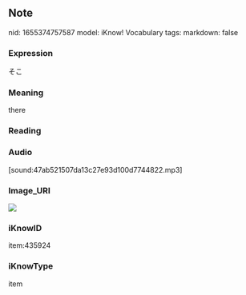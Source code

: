 ## Note
nid: 1655374757587
model: iKnow! Vocabulary
tags: 
markdown: false

### Expression
そこ

### Meaning
there

### Reading


### Audio
[sound:47ab521507da13c27e93d100d7744822.mp3]

### Image_URI
<img src="4a64209a7c72d576d29c2a2f824803e5.jpg">

### iKnowID
item:435924

### iKnowType
item
